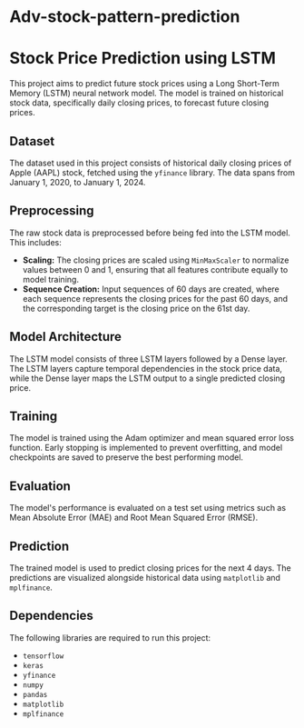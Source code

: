 # Adv-stock-pattern-prediction
# Stock Price Prediction using LSTM

This project aims to predict future stock prices using a Long Short-Term Memory (LSTM) neural network model. The model is trained on historical stock data, specifically daily closing prices, to forecast future closing prices.

## Dataset

The dataset used in this project consists of historical daily closing prices of Apple (AAPL) stock, fetched using the `yfinance` library. The data spans from January 1, 2020, to January 1, 2024.

## Preprocessing

The raw stock data is preprocessed before being fed into the LSTM model. This includes:

- **Scaling:** The closing prices are scaled using `MinMaxScaler` to normalize values between 0 and 1, ensuring that all features contribute equally to model training.
- **Sequence Creation:** Input sequences of 60 days are created, where each sequence represents the closing prices for the past 60 days, and the corresponding target is the closing price on the 61st day.

## Model Architecture

The LSTM model consists of three LSTM layers followed by a Dense layer. The LSTM layers capture temporal dependencies in the stock price data, while the Dense layer maps the LSTM output to a single predicted closing price.

## Training

The model is trained using the Adam optimizer and mean squared error loss function. Early stopping is implemented to prevent overfitting, and model checkpoints are saved to preserve the best performing model.

## Evaluation

The model's performance is evaluated on a test set using metrics such as Mean Absolute Error (MAE) and Root Mean Squared Error (RMSE).

## Prediction

The trained model is used to predict closing prices for the next 4 days. The predictions are visualized alongside historical data using `matplotlib` and `mplfinance`.

## Dependencies

The following libraries are required to run this project:

- `tensorflow`
- `keras`
- `yfinance`
- `numpy`
- `pandas`
- `matplotlib`
- `mplfinance`
